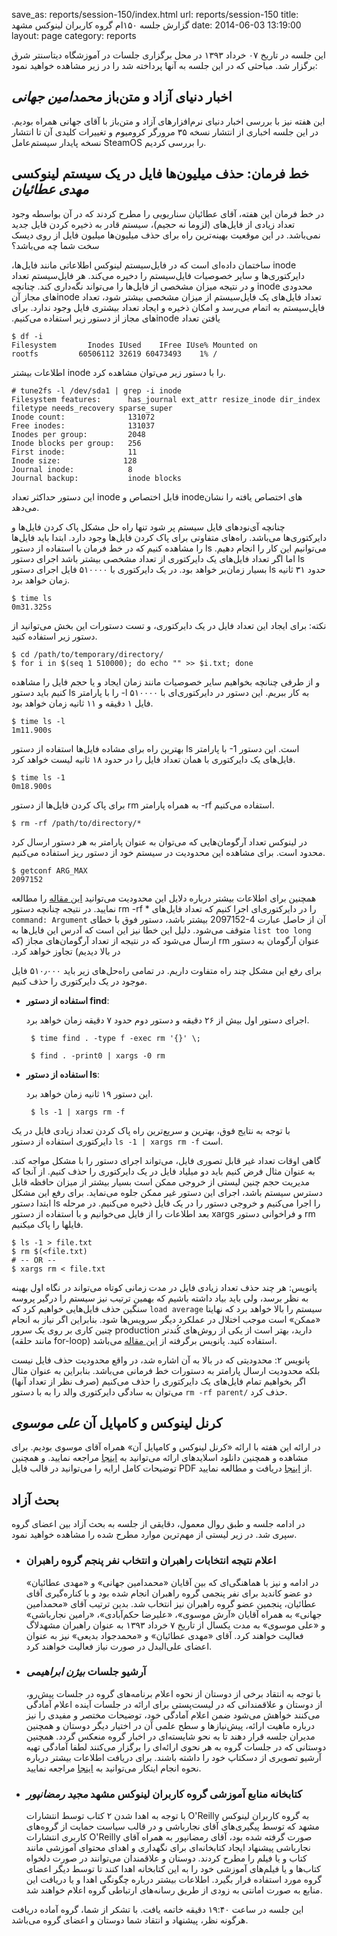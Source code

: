 save_as: reports/session-150/index.html
url: reports/session-150
title: گزارش جلسه ۱۵۰‌ام گروه کاربران لینوکس مشهد
date: 2014-06-03 13:19:00
layout: page
category: reports



این جلسه در تاریخ ۰۷ خرداد ۱۳۹۳ در محل برگزاری جلسات  در آموزشگاه دیتاسنتر شرق برگزار شد. مباحثی که در این جلسه به آنها پرداخته شد را در زیر مشاهده خواهید نمود:

<!--more-->

## اخبار دنیای آزاد و متن‌باز *محمدامین جهانی*

این هفته نیز با بررسی اخبار دنیای نرم‌افزارهای آزاد و متن‌باز با آقای جهانی همراه بودیم. در این جلسه اخباری از انتشار نسخه ۳۵ مرورگر کرومیوم و تغییرات کلیدی آن تا انتشار نسخه پایدار سیستم‌عامل SteamOS را بررسی کردیم.

<!--PDF:DELETE_MILLIONS_OF_FILES-->
<!--tags:delete,linux-->
## خط فرمان: حذف میلیون‌ها فایل در یک سیستم لینوکسی *مهدی عطائیان*

در خط فرمان این هفته، آقای عطائیان سناریویی را مطرح کردند که در آن بواسطه وجود تعداد زیادی از فایل‌های (لزوما نه حجیم)، سیستم قادر به ذخیره کردن فایل جدید نمی‌باشد. در این موقعیت بهینه‌ترین راه برای حذف میلیون‌ها میلیون فایل از روی دیسک سخت‌ شما چه می‌باشد؟

‫inode ساختمان داده‌ای است که در فایل‌سیستم لینوکس اطلاعاتی مانند فایل‌ها، دایرکتوری‌ها و سایر خصوصیات فایل‌سیستم را دخیره می‌کند. هر فایل‌سیستم تعداد محدودی inode و در نتیجه میزان مشخصی از فایل‌ها را می‌تواند نگه‌داری کند. چنانچه تعداد فایل‌های یک فایل‌سیستم از میزان مشخصی بیشتر شود، تعداد inodeهای مجاز آن فایل‌سیستم به اتمام می‌رسد و امکان ذخیره و ایجاد تعداد بیشتری فایل وجود ندارد. برای یافتن تعداد inode‌های مجاز از دستور زیر استفاده می‌کنیم.

	$ df -i
	Filesystem       Inodes IUsed    IFree IUse% Mounted on
	rootfs         60506112 32619 60473493    1% /

اطلاعات بیشتر inode را با دستور زیر می‌توان مشاهده کرد.

	# tune2fs -l /dev/sda1 | grep -i inode
	Filesystem features:      has_journal ext_attr resize_inode dir_index filetype needs_recovery sparse_super
	Inode count:              131072
	Free inodes:              131037
	Inodes per group:         2048
	Inode blocks per group:   256
	First inode:              11
	Inode size:              128
	Journal inode:            8
	Journal backup:           inode blocks

این دستور حداکثر تعداد inode قابل اختصاص و inode‌های اختصاص یافته را نشان می‌دهد.

چنانچه آی‌نودهای فایل سیستم پر شود تنها راه حل مشکل پاک کردن فایل‌ها و دایرکتوری‌ها می‌باشد. راه‌های متفاوتی برای پاک کردن فایل‌ها وجود دارد.
ابتدا باید فایل‌ها را مشاهده کنیم که در خط فرمان با استفاده از دستور ls می‌توانیم این کار را انجام دهیم. اما اگر تعداد فایل‌های یک دایرکتوری از تعداد مشخصی بیشتر باشد اجرای دستور ls بسیار زمان‌بر خواهد بود. در یک دایرکتوری با ۵۱۰۰۰۰ فایل اجرای دستور ls‬ حدود ۳۱ ثانیه زمان خواهد برد.

	$ time ls
	0m31.325s

نکته: برای ایجاد این تعداد فایل در یک دایرکتوری، و تست دستورات این بخش می‌توانید از دستور زیر استفاده کنید.

	$ cd /path/to/temporary/directory/
	$ for i in $(seq 1 510000); do echo "" >> $i.txt; done

و از طرفی چنانچه بخواهیم سایر خصوصیات مانند زمان ایجاد و یا حجم فایل را مشاهده کنیم باید دستور ls را با پارامتر ‪-l‬ به کار ببریم. این دستور در دایرکتوری‌ای با ۵۱۰۰۰۰ فایل ۱ دقیقه و ۱۱ ثانیه زمان خواهد بود.

	$ time ls -l
	1m11.900s

بهترین راه برای مشاده فایل‌ها استفاده از دستور ls با پارامتر ‪-1‬ است. این دستور فایل‌های یک دایرکتوری با همان تعداد فایل را در حدود ۱۸ ثانیه لیست خواهد کرد.

	$ time ls -1
	0m18.900s

برای پاک کردن فایل‌ها از دستور rm به همراه پارامتر ‪-rf‬ استفاده می‌کنیم.

	$ rm -rf /path/to/directory/*

در لینوکس تعداد آرگومان‌هایی که می‌توان به عنوان پارامتر به هر دستور ارسال کرد محدود است. برای مشاهده این محدودیت در سیستم خود از دستور ریز استفاده می‌کنیم.

	$ getconf ARG_MAX
	2097152

همچنین برای اطلاعات بیشتر درباره دلایل این محدودیت می‌توانید [این مقاله](http://www.in-ulm.de/~mascheck/various/argmax/) را مطالعه نمایید. در نتیجه چنانچه دستور ‪rm -rf *‬ را در دایرکتوری‌ای اجرا کنیم که تعداد فایل‌های آن از حاصل عبارت ‫2097152-4 بیشتر باشد، دستور فوق با خطای `command: Argument list too long` متوقف می‌شود. دلیل این خطا نیز این است که آدرس این فایل‌ها به عنوان آرگومان به دستور rm ارسال می‌شود که در نتیجه از تعداد آرگومان‌های مجاز (که در بالا دیدیم) تجاوز خواهد کرد.

برای رفع این مشکل چند راه متفاوت داریم. در تمامی راه‌حل‌های زیر باید ۵۱۰٫۰۰۰ فایل موجود در یک دایرکتوری را حذف کنیم.

*  **استفاده از دستور find**:

    اجرای دستور اول بیش از ۲۶ دقیقه و دستور دوم حدود ۷ دقیقه زمان خواهد برد.

		$ time find . -type f -exec rm '{}' \;

		$ find . -print0 | xargs -0 rm

*  **استفاده از دستور ls**:

    این دستور ۱۹ ثانیه زمان خواهد برد.

		$ ls -1 | xargs rm -f

با توجه به نتایج فوق، بهترین و سریع‌ترین راه پاک کردن تعداد زیادی فایل در یک دایرکتوری استفاده از دستور `ls -1 | xargs rm -f` است.

گاهی اوقات تعداد غیر قابل تصوری فایل، می‌تواند اجرای دستور را با مشکل مواجه کند. به عنوان مثال فرض کنیم باید دو میلیاد فایل در یک دایرکتوری را حذف کنیم. از آنجا که مدیریت حجم چنین لیستی از خروجی ممکن است بسیار بیشتر از میزان حافظه قابل دسترس سیستم باشد، اجرای این دستور غیر ممکن جلوه می‌نماید. برای رفع این مشکل ابتدا دستور ls را اجرا می‌کنیم و خروجی دستور را در یک فایل ذخیره می‌کنیم. در مرحله بعد اطلاعات را از فایل می‌خوانیم و با استفاده از دستور xargs و فراخوانی دستور rm فایلها را پاک میکنیم.

	$ ls -1 > file.txt
	$ rm $(<file.txt)
	# -- OR --
	$ xargs rm < file.txt

پانویس: هر چند حذف تعداد زیادی فایل در مدت زمانی کوتاه می‌تواند در نگاه اول بهینه به نظر برسد، ولی باید بیاد داشته باشیم که بهمین ترتیب نیز سیستم را درگیر پروسه سنگین حذف فایل‌هایی خواهیم کرد که `load average` سیستم را بالا خواهد برد که نهایتا «ممکن» است موجب اختلال در عملکرد دیگر سرویس‌ها شود. بنابراین اگر نیاز به انجام چنین کاری بر روی یک سرور production دارید، بهتر است از یکی از روش‌های کُندتر (مانند حلقه for-loop) استفاده کنید. پانویس برگرفته از [این مقاله](http://www.pronego.com/helpdesk/knowledgebase.php?article=59) می‌باشد.

پانویس ۲: محدودیتی که در بالا به آن اشاره شد، در واقع محدودیت حذف فایل نیست بلکه محدودیت ارسال پارامتر به دستورات خط فرمانی می‌باشد. بنابراین به عنوان مثال اگر بخواهیم تمام فایل‌های یک دایرکتوری را حذف می‌کنیم (صرف نظر از تعداد آنها) می‌توان به سادگی دایرکتوری والد را به با دستور `‪rm -rf parent/‬` حذف کرد.

<!--PDF:DELETE_MILLIONS_OF_FILES-->

##  کرنل لینوکس و کامپایل آن *علی موسوی*

در ارائه این هفته با ارائه «کرنل لینوکس و کامپایل آن» همراه آقای موسوی بودیم. برای مشاهده و همچنین دانلود اسلایدهای ارائه می‌توانید به [اینجا](http://www.slideshare.net/tuxitop/ss-35300452) مراجعه نمایید. و همچنین توضیحات کامل ارایه را می‌توانید در قالب فایل PDF از [اینجا](/theme/uploads/reports/session-150/compile%20a%20linux%20kernel_0.pdf) دریافت و مطالعه نمایید.

## بحث آزاد
در ادامه جلسه و طبق روال معمول، دقایقی از جلسه به بحث آزاد بین اعضای گروه سپری شد. در زیر لیستی از مهم‌ترین موارد مطرح شده را مشاهده خواهید نمود.

* ### اعلام نتیجه انتخابات راهبران و انتخاب نفر پنجم گروه راهبران
  در ادامه و نیز با هماهنگی‌ای که بین آقایان «محمدامین جهانی» و «مهدی عطائیان» دو عضو کاندید برای نفر پنجمی گروه راهبران انجام شده بود و با کناره‌گیری آقای عطائیان، پنجمین عضو گروه راهبران نیز انتخاب شد. بدین ترتیب آقای «محمدامین جهانی» به همراه آقایان «آرش موسوی»، «علیرضا حکم‌آبادی»، «رامین نجارباشی» و «علی موسوی» به مدت یکسال از تاریخ ۷ خرداد ۱۳۹۳ به عنوان راهبران مشهدلاگ فعالیت خواهند کرد. آقای «مهدی عطائیان» و «محمدجواد بدیعی» نیز به عنوان اعضای علی‌البدل در صورت نیاز فعالیت خواهند کرد.

* ### آرشیو جلسات *بیژن ابراهیمی*
  با توجه به انتقاد برخی از دوستان از نحوه اعلام برنامه‌های گروه در جلسات پیش‌رو، از دوستان و علاقمندانی که در لیست‌پستی برای ارائه در جلسات آینده اعلام آمادگی می‌کنند خواهش می‌شود ضمن اعلام آمادگی خود، توضیحات مختصر و مفیدی را نیز درباره ماهیت ارائه، پیش‌نیازها و سطح علمی آن در اختیار دیگر دوستان و همچنین مدیران جلسه قرار دهند تا به نحو شایسته‌ای در اخبار گروه منعکس گردد. همچنین دوستانی که در جلسات گروه به هر نحوی ارائه‌ای را برگزار می‌کنند لطفا آمادگی تهیه آرشیو تصویری از دسکتاپ خود را داشته باشند. برای دریافت اطلاعات بیشتر درباره نحوه انجام اینکار می‌توانید به [اینجا](/wiki/archiving-howto/) مراجعه نمایید.

* ### کتابخانه منابع آموزشی گروه کاربران لینوکس مشهد *مجید رمضانپور*
  با توجه به اهدا شدن ۲ کتاب توسط انتشارات O'Reilly به گروه کاربران لینوکس مشهد که توسط پیگیری‌های آقای نجارباشی و در قالب سیاست حمایت از گروه‌های کاربری انتشارات O'Reilly صورت گرفته شده بود، آقای رمضانپور به همراه آقای نجارباشی پیشنهاد ایجاد کتابخانه‌ای برای نگهداری و اهدای محتوای آموزشی مانند کتاب و یا فیلم را مطرح کردند. دوستان و علاقمندان می‌توانند در صورت دلخواه کتاب‌ها و یا فیلم‌های آموزشی خود را به این کتابخانه اهدا کنند تا توسط دیگر اعضای گروه مورد استفاده قرار بگیرد. اطلاعات بیشتر درباره چگونگی اهدا و یا دریافت این منابع به صورت امانتی به زودی از طریق رسانه‌های ارتباطی گروه اعلام خواهند شد.

این جلسه در ساعت ۱۹:۴۰ دقیقه خاتمه یافت. با تشکر از شما، گروه آماده دریافت هرگونه نظر، پیشنهاد و انتقاد شما دوستان و اعضای گروه می‌باشد.
